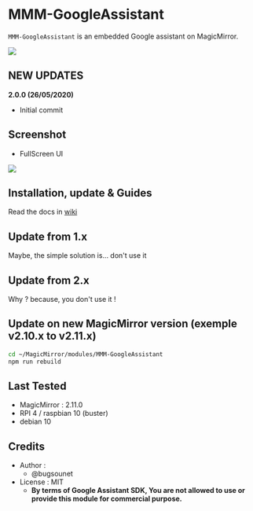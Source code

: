 # MMM-GoogleAssistant

`MMM-GoogleAssistant` is an embedded Google assistant on MagicMirror.

![](https://github.com/bugsounet/MMM-GoogleAssistant/blob/dev/resources/GA_Big.png)

## NEW UPDATES

**2.0.0 (26/05/2020)**
 * Initial commit

## Screenshot

- FullScreen UI

![](https://github.com/bugsounet/MMM-GoogleAssistant/blob/dev/resources/previewFS.jpg)

## Installation, update & Guides
Read the docs in [wiki](https://github.com/bugsounet/MMM-GoogleAssistant/wiki)<br>

## Update from 1.x
Maybe, the simple solution is... don't use it

## Update from 2.x
Why ? because, you don't use it !

## Update on new MagicMirror version (exemple v2.10.x to v2.11.x)
```sh
cd ~/MagicMirror/modules/MMM-GoogleAssistant
npm run rebuild
```

## Last Tested
- MagicMirror : 2.11.0
- RPI 4 / raspbian 10 (buster)
- debian 10

## Credits
- Author :
  - @bugsounet
- License : MIT
  - **By terms of Google Assistant SDK, You are not allowed to use or provide this module for commercial purpose.**
